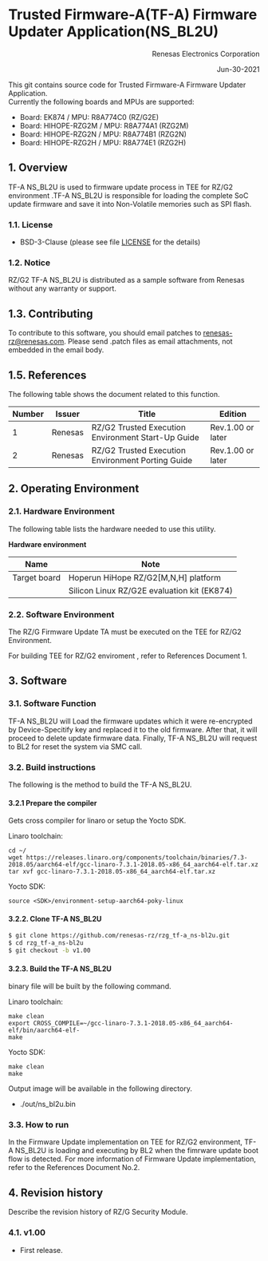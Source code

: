 Trusted Firmware-A(TF-A) Firmware Updater Application(NS_BL2U)
==========================================

<Div Align="right">
Renesas Electronics Corporation

Jun-30-2021
</Div>


This git contains source code for Trusted Firmware-A Firmware Updater Application.\
Currently the following boards and MPUs are supported:

- Board: EK874 / MPU: R8A774C0 (RZ/G2E)
- Board: HIHOPE-RZG2M / MPU: R8A774A1 (RZG2M)
- Board: HIHOPE-RZG2N / MPU: R8A774B1 (RZG2N)
- Board: HIHOPE-RZG2H / MPU: R8A774E1 (RZG2H)

## 1. Overview
TF-A NS_BL2U  is used to firmware update process in TEE for RZ/G2 environment
 .TF-A NS_BL2U is responsible for loading the complete SoC update firmware and save it into Non-Volatile memories such as SPI flash.

### 1.1. License

  - BSD-3-Clause (please see file [LICENSE](LICENSE) for the details)

### 1.2. Notice

RZ/G2 TF-A NS_BL2U is distributed as a sample software from Renesas without any warranty or support.

## 1.3. Contributing

To contribute to this software, you should email patches to renesas-rz@renesas.com. Please send .patch files as email attachments, not embedded in the email body.

## 1.5. References

The following table shows the document related to this function.

| Number | Issuer  | Title                                                          | Edition           |
|--------|---------|----------------------------------------------------------------|-------------------|
| 1      | Renesas | RZ/G2 Trusted Execution Environment Start-Up Guide             | Rev.1.00 or later |
| 2      | Renesas | RZ/G2 Trusted Execution Environment Porting Guide              | Rev.1.00 or later |


## 2. Operating Environment

### 2.1. Hardware Environment

The following table lists the hardware needed to use this utility.

__Hardware environment__

| Name         | Note                                        |
|--------------|---------------------------------------------|
| Target board | Hoperun HiHope RZ/G2[M,N,H] platform        |
|              | Silicon Linux RZ/G2E evaluation kit (EK874) |

### 2.2. Software Environment

The RZ/G Firmware Update TA must be executed on the TEE for RZ/G2 Environment.

For building TEE for RZ/G2 enviroment , refer to References Document 1.


## 3. Software

### 3.1. Software Function
TF-A NS_BL2U will Load the firmware updates which it were re-encrypted by Device-Specitify key and replaced it to the old firmware. After that, it will proceed to delete update firmware data. Finally, TF-A NS_BL2U will request to BL2 for reset the system via SMC call.
### 3.2. Build instructions
The following is the method to build the TF-A NS_BL2U.

#### 3.2.1 Prepare the compiler
Gets cross compiler for linaro or setup the Yocto SDK.

Linaro toolchain:

```shell
cd ~/
wget https://releases.linaro.org/components/toolchain/binaries/7.3-2018.05/aarch64-elf/gcc-linaro-7.3.1-2018.05-x86_64_aarch64-elf.tar.xz
tar xvf gcc-linaro-7.3.1-2018.05-x86_64_aarch64-elf.tar.xz
```

Yocto SDK:

```shell
source <SDK>/environment-setup-aarch64-poky-linux
```

#### 3.2.2. Clone TF-A NS_BL2U

```bash
$ git clone https://github.com/renesas-rz/rzg_tf-a_ns-bl2u.git
$ cd rzg_tf-a_ns-bl2u
$ git checkout -b v1.00

```
#### 3.2.3. Build the TF-A NS_BL2U

binary file will be built by the following command.

Linaro toolchain:

```shell
make clean
export CROSS_COMPILE=~/gcc-linaro-7.3.1-2018.05-x86_64_aarch64-elf/bin/aarch64-elf- 
make
```

Yocto SDK:

```shell
make clean
make 
```

Output image will be available in the following directory.

* ./out/ns_bl2u.bin

### 3.3. How to run

In the Firmware Update implementation on TEE for RZ/G2 environment, TF-A NS_BL2U is loading and executing by BL2 when the fimrware update boot flow is detected. For more information of Firmware Update implementation, refer to the References Document No.2.

## 4. Revision history

Describe the revision history of RZ/G Security Module.

### 4.1. v1.00

- First release.

